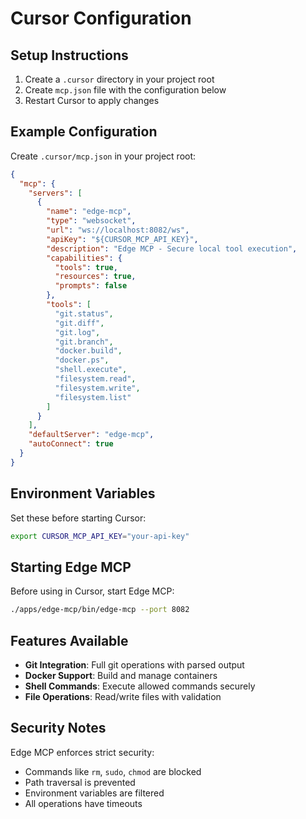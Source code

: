 # Cursor Configuration

## Setup Instructions

1. Create a `.cursor` directory in your project root
2. Create `mcp.json` file with the configuration below
3. Restart Cursor to apply changes

## Example Configuration

Create `.cursor/mcp.json` in your project root:

```json
{
  "mcp": {
    "servers": [
      {
        "name": "edge-mcp",
        "type": "websocket",
        "url": "ws://localhost:8082/ws",
        "apiKey": "${CURSOR_MCP_API_KEY}",
        "description": "Edge MCP - Secure local tool execution",
        "capabilities": {
          "tools": true,
          "resources": true,
          "prompts": false
        },
        "tools": [
          "git.status",
          "git.diff",
          "git.log",
          "git.branch",
          "docker.build",
          "docker.ps",
          "shell.execute",
          "filesystem.read",
          "filesystem.write",
          "filesystem.list"
        ]
      }
    ],
    "defaultServer": "edge-mcp",
    "autoConnect": true
  }
}
```

## Environment Variables

Set these before starting Cursor:

```bash
export CURSOR_MCP_API_KEY="your-api-key"
```

## Starting Edge MCP

Before using in Cursor, start Edge MCP:

```bash
./apps/edge-mcp/bin/edge-mcp --port 8082
```

## Features Available

- **Git Integration**: Full git operations with parsed output
- **Docker Support**: Build and manage containers
- **Shell Commands**: Execute allowed commands securely
- **File Operations**: Read/write files with validation

## Security Notes

Edge MCP enforces strict security:
- Commands like `rm`, `sudo`, `chmod` are blocked
- Path traversal is prevented
- Environment variables are filtered
- All operations have timeouts
